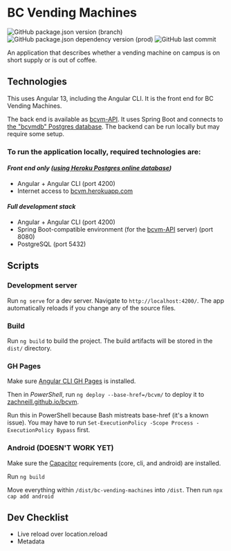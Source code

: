 # BC Vending Machines

![GitHub package.json version (branch)](https://img.shields.io/github/package-json/v/zachneill/bc-vending-machines/master?label=version&style=for-the-badge)
![GitHub package.json dependency version (prod)](https://img.shields.io/github/package-json/dependency-version/zachneill/bc-vending-machines/@angular/core?label=angular&style=for-the-badge)
![GitHub last commit](https://img.shields.io/github/last-commit/zachneill/bc-vending-machines?color=purple&style=for-the-badge) 

An application that describes whether a vending machine on campus is on short supply or is out of coffee. 

## Technologies

This uses Angular 13, including the Angular CLI. It is the front end for BC Vending Machines. 

The back end is available as [bcvm-API](https://github.com/zachneill/bcvm-api). It uses Spring Boot and connects to [the "bcvmdb" Postgres database](https://bcvm.herokuapp.com). The backend can be run locally but may require some setup.

### To run the application locally, required technologies are:

#### _Front end only ([using Heroku Postgres online database](https://bcvm.herokuapp.com/test))_

- Angular + Angular CLI (port 4200)
- Internet access to [bcvm.herokuapp.com](https://bcvm.herokuapp.com/test)

#### _Full development stack_

- Angular + Angular CLI (port 4200)
- Spring Boot-compatible environment (for the [bcvm-API](https://github.com/zachneill/bcvm-api) server) (port 8080)
- PostgreSQL (port 5432)

## Scripts

### Development server

Run `ng serve` for a dev server. Navigate to `http://localhost:4200/`. The app automatically reloads if you change any of the source files.

### Build

Run `ng build` to build the project. The build artifacts will be stored in the `dist/` directory.

### GH Pages

Make sure [Angular CLI GH Pages](https://www.npmjs.com/package/angular-cli-ghpages) is installed.

Then in _PowerShell_, run `ng deploy --base-href=/bcvm/` to deploy it to [zachneill.github.io/bcvm](https://zachneill.github.io/bcvm). 

Run this in PowerShell because Bash mistreats base-href (it's a known issue). You may have to run `Set-ExecutionPolicy -Scope Process -ExecutionPolicy Bypass` first.

### Android (DOESN'T WORK YET)

Make sure the [Capacitor](https://capacitorjs.com/docs/getting-started) requirements (core, cli, and android) are installed.

Run `ng build`

Move everything within `/dist/bc-vending-machines` into `/dist`. Then run `npx cap add android`

## Dev Checklist 

- Live reload over location.reload
- Metadata